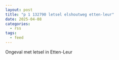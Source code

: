 ```yaml
---
layout: post
title: "p 1 132790 letsel elshoutweg etten-leur"
date: 2025-04-08
categories: 
  - rss
tags: 
  - feed
---
```


Ongeval met letsel in Etten-Leur
